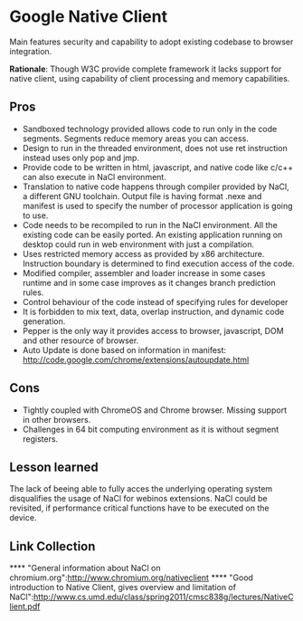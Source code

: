 Google Native Client
====================

Main features security and capability to adopt existing codebase to browser integration.

**Rationale**: Though W3C provide complete framework it lacks support for native client, using capability of client processing and memory capabilities.

Pros
----

-   Sandboxed technology provided allows code to run only in the code segments. Segments reduce memory areas you can access.
-   Design to run in the threaded environment, does not use ret instruction instead uses only pop and jmp.
-   Provide code to be written in html, javascript, and native code like c/c++ can also execute in NaCl environment.
-   Translation to native code happens through compiler provided by NaCl, a different GNU toolchain. Output file is having format .nexe and manifest is used to specify the number of processor application is going to use.
-   Code needs to be recompiled to run in the NaCl environment. All the existing code can be easily ported. An existing application running on desktop could run in web environment with just a compilation.
-   Uses restricted memory access as provided by x86 architecture. Instruction boundary is determined to find execution access of the code.
-   Modified compiler, assembler and loader increase in some cases runtime and in some case improves as it changes branch prediction rules.
-   Control behaviour of the code instead of specifying rules for developer
-   It is forbidden to mix text, data, overlap instruction, and dynamic code generation.
-   Pepper is the only way it provides access to browser, javascript, DOM and other resource of browser.
-   Auto Update is done based on information in manifest: http://code.google.com/chrome/extensions/autoupdate.html

Cons
----

-   Tightly coupled with ChromeOS and Chrome browser. Missing support in other browsers.
-   Challenges in 64 bit computing environment as it is without segment registers.

Lesson learned
--------------

The lack of beeing able to fully acces the underlying operating system disqualifies the usage of NaCl for webinos extensions. NaCl could be revisited, if performance critical functions have to be executed on the device.

Link Collection
---------------

**** "General information about NaCl on chromium.org":http://www.chromium.org/nativeclient
**** "Good introduction to Native Client, gives overview and limitation of NaCl":http://www.cs.umd.edu/class/spring2011/cmsc838g/lectures/NativeClient.pdf

